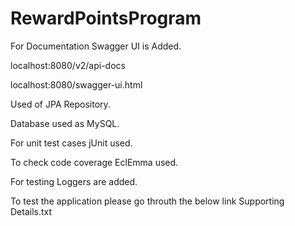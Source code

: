 # RewardPointsProgram

For Documentation Swagger UI is Added.

localhost:8080/v2/api-docs

localhost:8080/swagger-ui.html

Used of JPA Repository.

Database used as MySQL.

For unit test cases jUnit used.

To check code coverage EclEmma used.

For testing Loggers are added.


To test the application please go throuth the below link
Supporting Details.txt


